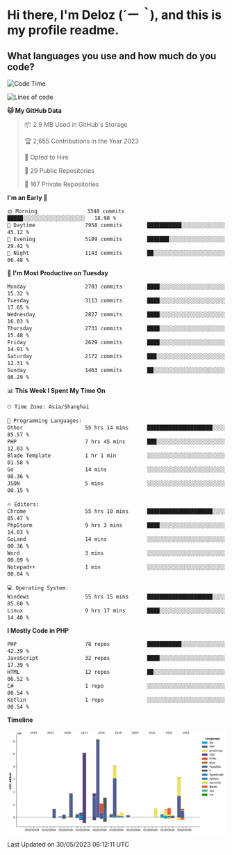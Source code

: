 # **Hi there, I'm Deloz (*´ー｀*), and this is my profile readme.**

## **What languages you use and how much do you code?**

<!--START_SECTION:waka-->
![Code Time](http://img.shields.io/badge/Code%20Time-1%2C569%20hrs%2027%20mins-blue)

![Lines of code](https://img.shields.io/badge/From%20Hello%20World%20I%27ve%20Written-30.7%20million%20lines%20of%20code-blue)

**🐱 My GitHub Data** 

> 📦 2.9 MB Used in GitHub's Storage 
 > 
> 🏆 2,655 Contributions in the Year 2023
 > 
> 💼 Opted to Hire
 > 
> 📜 29 Public Repositories 
 > 
> 🔑 167 Private Repositories 
 > 
**I'm an Early 🐤** 

```text
🌞 Morning                3348 commits        █████░░░░░░░░░░░░░░░░░░░░   18.98 % 
🌆 Daytime                7958 commits        ███████████░░░░░░░░░░░░░░   45.12 % 
🌃 Evening                5189 commits        ███████░░░░░░░░░░░░░░░░░░   29.42 % 
🌙 Night                  1143 commits        ██░░░░░░░░░░░░░░░░░░░░░░░   06.48 % 
```
📅 **I'm Most Productive on Tuesday** 

```text
Monday                   2703 commits        ████░░░░░░░░░░░░░░░░░░░░░   15.32 % 
Tuesday                  3113 commits        ████░░░░░░░░░░░░░░░░░░░░░   17.65 % 
Wednesday                2827 commits        ████░░░░░░░░░░░░░░░░░░░░░   16.03 % 
Thursday                 2731 commits        ████░░░░░░░░░░░░░░░░░░░░░   15.48 % 
Friday                   2629 commits        ████░░░░░░░░░░░░░░░░░░░░░   14.91 % 
Saturday                 2172 commits        ███░░░░░░░░░░░░░░░░░░░░░░   12.31 % 
Sunday                   1463 commits        ██░░░░░░░░░░░░░░░░░░░░░░░   08.29 % 
```


📊 **This Week I Spent My Time On** 

```text
🕑︎ Time Zone: Asia/Shanghai

💬 Programming Languages: 
Other                    55 hrs 14 mins      █████████████████████░░░░   85.57 % 
PHP                      7 hrs 45 mins       ███░░░░░░░░░░░░░░░░░░░░░░   12.03 % 
Blade Template           1 hr 1 min          ░░░░░░░░░░░░░░░░░░░░░░░░░   01.58 % 
Go                       14 mins             ░░░░░░░░░░░░░░░░░░░░░░░░░   00.36 % 
JSON                     5 mins              ░░░░░░░░░░░░░░░░░░░░░░░░░   00.15 % 

🔥 Editors: 
Chrome                   55 hrs 10 mins      █████████████████████░░░░   85.47 % 
PhpStorm                 9 hrs 3 mins        ████░░░░░░░░░░░░░░░░░░░░░   14.03 % 
GoLand                   14 mins             ░░░░░░░░░░░░░░░░░░░░░░░░░   00.36 % 
Word                     3 mins              ░░░░░░░░░░░░░░░░░░░░░░░░░   00.09 % 
Notepad++                1 min               ░░░░░░░░░░░░░░░░░░░░░░░░░   00.04 % 

💻 Operating System: 
Windows                  55 hrs 15 mins      █████████████████████░░░░   85.60 % 
Linux                    9 hrs 17 mins       ████░░░░░░░░░░░░░░░░░░░░░   14.40 % 
```

**I Mostly Code in PHP** 

```text
PHP                      78 repos            ███████████░░░░░░░░░░░░░░   42.39 % 
JavaScript               32 repos            ████░░░░░░░░░░░░░░░░░░░░░   17.39 % 
HTML                     12 repos            ██░░░░░░░░░░░░░░░░░░░░░░░   06.52 % 
C#                       1 repo              ░░░░░░░░░░░░░░░░░░░░░░░░░   00.54 % 
Kotlin                   1 repo              ░░░░░░░░░░░░░░░░░░░░░░░░░   00.54 % 
```



**Timeline**

![Lines of Code chart](https://raw.githubusercontent.com/deloz/deloz/main/assets/bar_graph.png)


 Last Updated on 30/05/2023 06:12:11 UTC
<!--END_SECTION:waka-->
